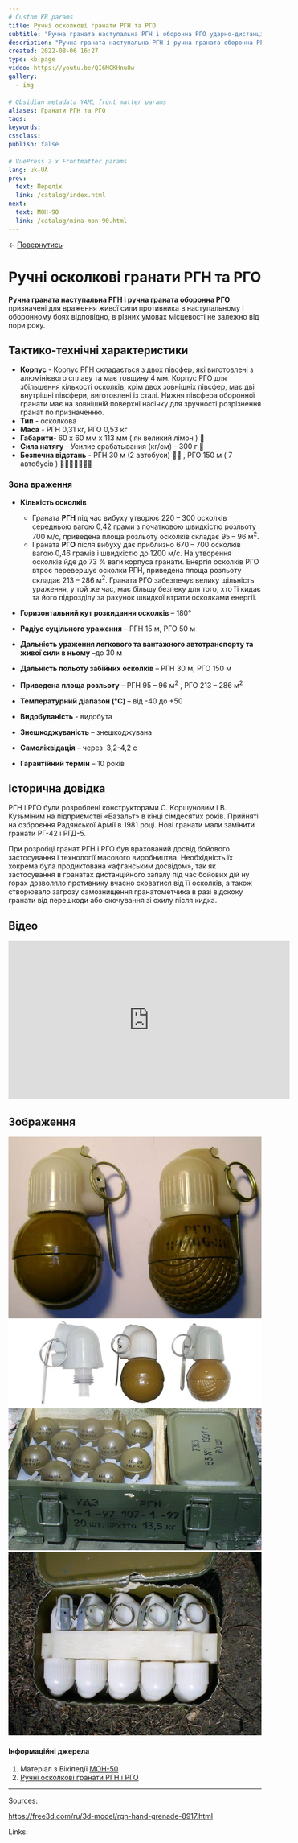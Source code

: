 ```yaml
---
# Custom KB params
title: Ручні осколкові гранати РГН та РГО
subtitle: "Ручна граната наступальна РГН і оборонна РГО ударно-дистанційна"
description: "Ручна граната наступальна РГН і ручна граната оборонна РГО – призначені для враження живої сили противника в наступальному і оборонному боях відповідно, в різних умовах місцевості в будь-яку пору року."
created: 2022-08-06 16:27
type: kb|page
video: https://youtu.be/QI6MCKHnu8w
gallery:
  - img

# Obsidian metadata YAML front matter params
aliases: Гранати РГН та РГО
tags:
keywords:
cssclass:
publish: false

# VuePress 2.x Frontmatter params
lang: uk-UA
prev:
  text: Перелік
  link: /catalog/index.html
next:
  text: МОН-90
  link: /catalog/mina-mon-90.html
---
```


← [Повернутись](./index.md)

# Ручні осколкові гранати РГН та РГО
**Ручна граната наступальна РГН і ручна граната оборонна РГО** призначені для враження живої сили противника в наступальному і оборонному боях відповідно, в різних умовах місцевості не залежно від пори року.

## Тактико-технічні характеристики

- **Корпус** -  Корпус РГН складається з двох півсфер, які виготовлені з алюмінієвого сплаву та має товщину 4 мм. Корпус РГО для збільшення кількості осколків, крім двох зовнішніх півсфер, має дві внутрішні півсфери, виготовлені із сталі. Нижня півсфера оборонної гранати має на зовнішній поверхні насічку для зручності розрізнення гранат по призначенню.
- **Тип** - осколкова
- **Маса** - РГН 0,31 кг, РГО 0,53 кг
- **Габарити**- 60 х 60 мм х 113 мм ( як великий лімон ) 🍋
- **Сила натягу** - Усилие срабатывания (кг/см) - 300 г 🐀
- **Безпечна відстань** - РГН 30 м (2 автобуси) 🚌🚌 , РГО 150 м ( 7 автобусів ) 🚌🚌🚌🚌🚌🚌🚌

### Зона враження

- **Кількість осколків** 
	 - Граната **РГН** під час вибуху утворює 220 – 300 осколків середньою вагою 0,42 грами з початковою швидкістю розльоту 700 м/с, приведена площа розльоту осколків складає 95 – 96 м<sup>2</sup>.
	 - Граната **РГО** після вибуху дає приблизно 670 – 700 осколків вагою 0,46 грамів і швидкістю до 1200 м/с. На утворення осколків йде до 73 % ваги корпуса гранати. Енергія осколків РГО втроє перевершує осколки РГН, приведена площа розльоту складає 213 – 286 м<sup>2</sup>. Граната РГО забезпечує велику щільність ураження, у той же час, має більшу безпеку для того, хто її кидає та його підрозділу за рахунок швидкої втрати осколками енергії.
- **Горизонтальний кут розкидання осколків** – 180°
- **Радіус суцільного ураження** – РГН 15 м, РГО 50 м
- **Дальність ураження легкового та вантажного автотранспорту та живої сили в ньому** –до 30 м
- **Дальність польоту забійних осколків** – РГН 30 м, РГО 150 м
- **Приведена площа розльоту** – РГН 95 – 96 м<sup>2</sup> , РГО 213 – 286 м<sup>2</sup>

- **Температурний діапазон (°C)** – від -40 до +50
- **Видобуваність** - видобута
- **Знешкоджуваність** – знешкоджувана
- **Самоліквідація** – через  3,2-4,2 с
- **Гарантійний термін** – 10 років

## Історична довідка

РГН і РГО були розроблені конструкторами С. Коршуновим і В. Кузьміним на підприємстві «Базальт» в кінці сімдесятих років. Прийняті на озброєння Радянської Армії в 1981 році. Нові гранати мали замінити гранати РГ-42 і РГД-5.

При розробці гранат РГН і РГО був врахований досвід бойового застосування і технології масового виробництва. Необхідність їх хокрема була продиктована «афганським досвідом», так як застосування в гранатах дистанційного запалу під час бойових дій ну горах дозволяло противнику вчасно сховатися від її осколків, а також створювало загрозу самознищення гранатометчика в разі відскоку гранати від перешкоди або скочування зі схилу після кидка.

## Відео

<iframe width="560" height="315" src="https://www.youtube.com/embed/9lgry2ScWgg" title="YouTube video player" frameborder="0" allow="accelerometer; autoplay; clipboard-write; encrypted-media; gyroscope; picture-in-picture" allowfullscreen></iframe>

## Зображення

![](./assets/rgm-rgo_2.png)
![](./assets/rgm-rgo_3.png)
![](./assets/rgn-pack.png)
![](./assets/rgn-rgo-pack.png)



#### Інформаційні джерела

1.  Матеріал з Вікіпедії [МОН-50](https://uk.wikipedia.org/wiki/%D0%9C%D0%9E%D0%9D-50)
2. [Ручні осколкові гранати РГН і РГО]( https://www.ukrmilitary.com/2020/10/rgn-rgo.html)






---------
Sources:

https://free3d.com/ru/3d-model/rgn-hand-grenade-8917.html

Links:


